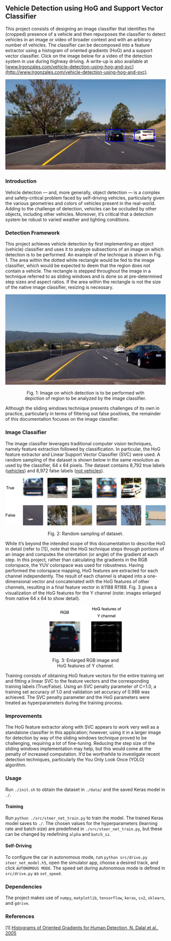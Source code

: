## Vehicle Detection using HoG and Support Vector Classifier

This project consists of designing an image classifier that identifies the (cropped) presence of a vehicle and then repurposes the classifier to detect vehicles in an image or video of broader context and with an arbitrary number of vehicles. The classifier can be decomposed into a feature extractor using a histogram of oriented gradients (HoG) and a support vector classifier. Click on the image below for a video of the detection system in use during highway driving. A write-up is also available at [www.lrgonzales.com/vehicle-detection-using-hog-and-svc](http://www.lrgonzales.com/vehicle-detection-using-hog-and-svc).

<div align="center">
<a href="https://youtu.be/zsQLIaCufbI">
  <img src="./figs/thumbnail.png" alt="YouTube video" width="700">
</a>
</div>

### Introduction
Vehicle detection — and, more generally, object detection — is a complex and safety-critical problem faced by self-driving vehicles, particularly given the various geometries and colors of vehicles present in the real-world. Adding to the challenge of detection, vehicles can be occluded by other objects, including other vehicles. Moreover, it’s critical that a detection system be robust to varied weather and lighting conditions.

### Detection Framework
This project achieves vehicle detection by first implementing an object (vehicle) classifier and uses it to analyze subsections of an image on which detection is to be performed. An example of the technique is shown in Fig. 1. The area within the dotted white rectangle would be fed to the image classifier, which would be expected to deem that the region does not contain a vehicle. The rectangle is stepped throughout the image in a technique referred to as sliding windows and is done so at pre-determined step sizes and aspect ratios. If the area within the rectangle is not the size of the native image classifier, resizing is necessary.

<div align="center">
  <p><img src="./figs/fig1.jpg" width="700"></p>
  <p>Fig. 1: Image on which detection is to be performed with <br/>depiction of region to be analyzed by the image classifier.</p>
</div>

Although the sliding windows technique presents challenges of its own in practice, particularly in terms of filtering out false positives, the remainder of this documentation focuses on the image classifier.

### Image Classifier
The image classifier leverages traditional computer vision techniques, namely feature extraction followed by classification. In particular, the HoG feature extractor and Linear Support Vector Classifier (SVC) were used. A random sampling of the dataset is shown below in the same resolution as used by the classifier, 64 x 64 pixels. The dataset contains 8,792 true labels ([vehicles](https://s3.amazonaws.com/udacity-sdc/Vehicle_Tracking/vehicles.zip)) and 8,972 false labels ([not vehicles](https://s3.amazonaws.com/udacity-sdc/Vehicle_Tracking/non-vehicles.zip)).

<div align="center">
  <p><img src="./figs/fig2.png"></p>
  <p>Fig. 2: Random sampling of dataset.</p>
</div>

While it’s beyond the intended scope of this documentation to describe HoG in detail (refer to [1]), note that the HoG technique steps through portions of an image and computes the orientation (or angle) of the gradient at each step. In this project, rather than calculating the gradients in the RGB colorspace, the YUV colorspace was used for robustness. Having performed the colorspace mapping, HoG features are extracted for each channel independently. The result of each channel is shaped into a one-dimensional vector and concatenated with the HoG features of other channels, resulting in a final feature vector in ℝ1188 R1188. Fig. 3 gives a visualization of the HoG features for the Y channel (note: images enlarged from native 64 x 64 to show detail).

<div align="center">
  <p><img src="./figs/hog.png"></p>
  <p>Fig. 3: Enlarged RGB image and <br/>HoG features of Y channel.</p>
</div>

Training consists of obtaining HoG feature vectors for the entire training set and fitting a linear SVC to the feature vectors and the corresponding training labels (True/False). Using an SVC penalty parameter of C=1.0, a training set accuracy of 1.0 and validation set accuracy of 0.988 was achieved. The SVC penalty parameter and the HoG parameters were treated as hyperparameters during the training process.

### Improvements
The HoG feature extractor along with SVC appears to work very well as a standalone classifier in this application; however, using it in a larger image for detection by way of the sliding windows technique proved to be challenging, requiring a lot of fine-tuning. Reducing the step size of the sliding windows implementation may help, but this would come at the penalty of increased computation. It’d be worthwhile to investigate recent detection techniques, particularly the You Only Look Once (YOLO) algorithm.

### Usage
Run `./init.sh` to obtain the dataset in `./data/` and the saved Keras model in `./`.

#### Training
Run `python ./src/steer_net_train.py` to train the model. The trained Keras model saves to `./`. The chosen values for the hyperparameters (learning rate and batch size) are predefined in `./src/steer_net_train.py`, but these can be changed by redefining `alpha` and `batch_sz`.

#### Self-Driving
To configure the car in autonomous mode, run `python src/drive.py steer_net_model.h5`, open the simulator app, choose a desired track, and click `AUTONOMOUS MODE`. The speed set during autonomous mode is defined in `src/drive.py` as `set_speed`.

### Dependencies
The project makes use of `numpy`, `matplotlib`, `tensorflow`, `keras`, `cv2`, `sklearn`, and `gdrive`.

### References
[1] [Histograms of Oriented Gradients for Human Detection, N. Dalal et al., 2005](https://lear.inrialpes.fr/people/triggs/pubs/Dalal-cvpr05.pdf)
